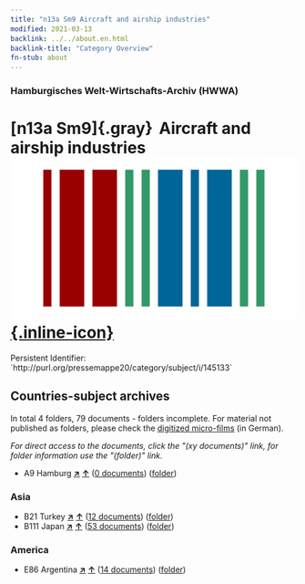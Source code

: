 ```yaml
---
title: "n13a Sm9 Aircraft and airship industries"
modified: 2021-03-13
backlink: ../../about.en.html
backlink-title: "Category Overview"
fn-stub: about
---
```


### Hamburgisches Welt-Wirtschafts-Archiv (HWWA)

# [n13a Sm9]{.gray}&#8201; Aircraft and airship industries &#160; [![Wikidata](/images/Wikidata-logo.svg "Wikidata"){.inline-icon}](http://www.wikidata.org/entity/Q104710666)

<div class="hint">Persistent Identifier: `http://purl.org/pressemappe20/category/subject/i/145133`</div>







## Countries-subject archives





In total 4 folders, 79 documents - folders incomplete.
For material not published as folders, please check the [digitized micro-films](/film/h1_sh.de.html) (in German).

_For direct access to the documents, click the "(xy documents)" link, for folder information use the "(folder)" link._


- A9 Hamburg [**&nearr;**](../../../geo/i/140905/about.en.html "Hamburg (all folders)") [**&uarr;**](../../../geo/about.en.html#A9 "Country category system") (<a href="https://pm20.zbw.eu/iiifview/folder/sh/140905,145133" title="about: Hamburg : Aircraft and airship industries" target="_blank">0 documents</a>) ([folder](../../../../folder/sh/1409xx/140905/1451xx/145133/about.en.html))

### Asia

- B21 Turkey [**&nearr;**](../../../geo/i/141111/about.en.html "Turkey (all folders)") [**&uarr;**](../../../geo/about.en.html#B21 "Country category system") (<a href="https://pm20.zbw.eu/iiifview/folder/sh/141111,145133" title="about: Turkey : Aircraft and airship industries" target="_blank">12 documents</a>) ([folder](../../../../folder/sh/1411xx/141111/1451xx/145133/about.en.html))
- B111 Japan [**&nearr;**](../../../geo/i/141272/about.en.html "Japan (all folders)") [**&uarr;**](../../../geo/about.en.html#B111 "Country category system") (<a href="https://pm20.zbw.eu/iiifview/folder/sh/141272,145133" title="about: Japan : Aircraft and airship industries" target="_blank">53 documents</a>) ([folder](../../../../folder/sh/1412xx/141272/1451xx/145133/about.en.html))

### America

- E86 Argentina [**&nearr;**](../../../geo/i/141692/about.en.html "Argentina (all folders)") [**&uarr;**](../../../geo/about.en.html#E86 "Country category system") (<a href="https://pm20.zbw.eu/iiifview/folder/sh/141692,145133" title="about: Argentina : Aircraft and airship industries" target="_blank">14 documents</a>) ([folder](../../../../folder/sh/1416xx/141692/1451xx/145133/about.en.html))









